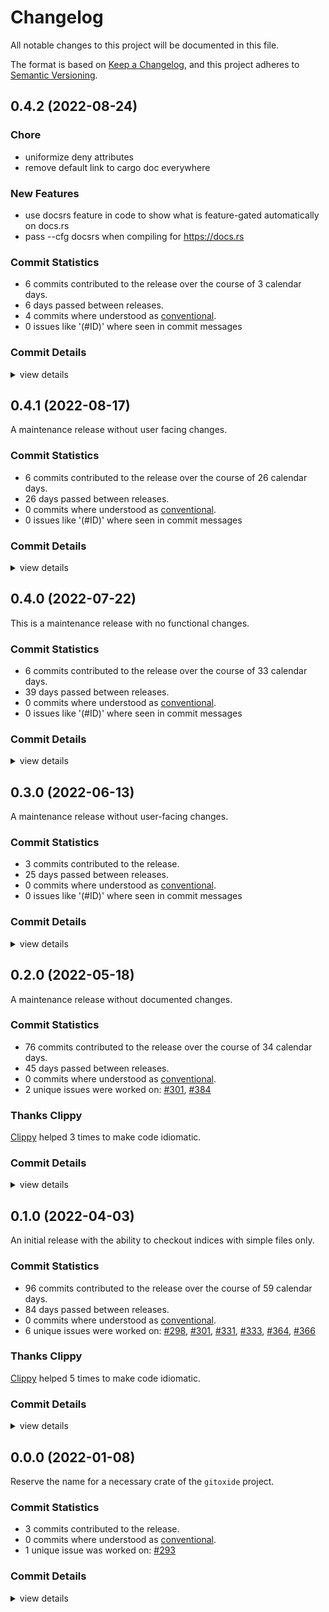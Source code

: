 # Changelog

All notable changes to this project will be documented in this file.

The format is based on [Keep a Changelog](https://keepachangelog.com/en/1.0.0/),
and this project adheres to [Semantic Versioning](https://semver.org/spec/v2.0.0.html).

## 0.4.2 (2022-08-24)

### Chore

 - <csr-id-f7f136dbe4f86e7dee1d54835c420ec07c96cd78/> uniformize deny attributes
 - <csr-id-533e887e80c5f7ede8392884562e1c5ba56fb9a8/> remove default link to cargo doc everywhere

### New Features

 - <csr-id-b1c40b0364ef092cd52d03b34f491b254816b18d/> use docsrs feature in code to show what is feature-gated automatically on docs.rs
 - <csr-id-517677147f1c17304c62cf97a1dd09f232ebf5db/> pass --cfg docsrs when compiling for https://docs.rs

### Commit Statistics

<csr-read-only-do-not-edit/>

 - 6 commits contributed to the release over the course of 3 calendar days.
 - 6 days passed between releases.
 - 4 commits where understood as [conventional](https://www.conventionalcommits.org).
 - 0 issues like '(#ID)' where seen in commit messages

### Commit Details

<csr-read-only-do-not-edit/>

<details><summary>view details</summary>

 * **Uncategorized**
    - Release git-path v0.4.1 ([`5e82346`](https://github.com/Byron/gitoxide/commit/5e823462b3deb904f5d6154a7bf114cef1988224))
    - Merge branch 'example-new-repo' ([`946dd3a`](https://github.com/Byron/gitoxide/commit/946dd3a80522ef437e09528a93aa1433f01b0ee8))
    - use docsrs feature in code to show what is feature-gated automatically on docs.rs ([`b1c40b0`](https://github.com/Byron/gitoxide/commit/b1c40b0364ef092cd52d03b34f491b254816b18d))
    - uniformize deny attributes ([`f7f136d`](https://github.com/Byron/gitoxide/commit/f7f136dbe4f86e7dee1d54835c420ec07c96cd78))
    - pass --cfg docsrs when compiling for https://docs.rs ([`5176771`](https://github.com/Byron/gitoxide/commit/517677147f1c17304c62cf97a1dd09f232ebf5db))
    - remove default link to cargo doc everywhere ([`533e887`](https://github.com/Byron/gitoxide/commit/533e887e80c5f7ede8392884562e1c5ba56fb9a8))
</details>

## 0.4.1 (2022-08-17)

A maintenance release without user facing changes.

### Commit Statistics

<csr-read-only-do-not-edit/>

 - 6 commits contributed to the release over the course of 26 calendar days.
 - 26 days passed between releases.
 - 0 commits where understood as [conventional](https://www.conventionalcommits.org).
 - 0 issues like '(#ID)' where seen in commit messages

### Commit Details

<csr-read-only-do-not-edit/>

<details><summary>view details</summary>

 * **Uncategorized**
    - Release git-worktree v0.4.1, git-repository v0.21.0 ([`ee383f3`](https://github.com/Byron/gitoxide/commit/ee383f347371007f1c4d3a2a98c5511d7e0793a8))
    - Release git-date v0.0.3, git-actor v0.11.1, git-attributes v0.3.1, git-tempfile v2.0.3, git-object v0.20.1, git-ref v0.15.1, git-config v0.6.1, git-diff v0.17.1, git-discover v0.4.0, git-bitmap v0.1.1, git-index v0.4.1, git-mailmap v0.3.1, git-traverse v0.16.1, git-pack v0.21.1, git-odb v0.31.1, git-packetline v0.12.6, git-url v0.7.1, git-transport v0.19.1, git-protocol v0.18.1, git-revision v0.4.0, git-worktree v0.4.1, git-repository v0.21.0, safety bump 5 crates ([`c96473d`](https://github.com/Byron/gitoxide/commit/c96473dce21c3464aacbc0a62d520c1a33172611))
    - prepare changelogs prior to reelase ([`c06ae1c`](https://github.com/Byron/gitoxide/commit/c06ae1c606b6af9c2a12021103d99c2810750d60))
    - Release git-hash v0.9.7, git-features v0.22.1 ([`232784a`](https://github.com/Byron/gitoxide/commit/232784a59ded3e8016e4257c7e146ad385cdd64a))
    - Merge branch 'kianmeng-fix-typos' ([`4e7b343`](https://github.com/Byron/gitoxide/commit/4e7b34349c0a01ad8686bbb4eb987e9338259d9c))
    - Fix typos ([`e9fcb70`](https://github.com/Byron/gitoxide/commit/e9fcb70e429edb2974afa3f58d181f3ef14c3da3))
</details>

## 0.4.0 (2022-07-22)

This is a maintenance release with no functional changes.

### Commit Statistics

<csr-read-only-do-not-edit/>

 - 6 commits contributed to the release over the course of 33 calendar days.
 - 39 days passed between releases.
 - 0 commits where understood as [conventional](https://www.conventionalcommits.org).
 - 0 issues like '(#ID)' where seen in commit messages

### Commit Details

<csr-read-only-do-not-edit/>

<details><summary>view details</summary>

 * **Uncategorized**
    - Release git-worktree v0.4.0, git-repository v0.20.0, git-commitgraph v0.8.0, gitoxide-core v0.15.0, gitoxide v0.13.0 ([`d4df661`](https://github.com/Byron/gitoxide/commit/d4df661dbf60dad75d07002ef9979cabe8a86935))
    - Release git-config v0.6.0, git-credentials v0.3.0, git-diff v0.17.0, git-discover v0.3.0, git-index v0.4.0, git-mailmap v0.3.0, git-traverse v0.16.0, git-pack v0.21.0, git-odb v0.31.0, git-url v0.7.0, git-transport v0.19.0, git-protocol v0.18.0, git-revision v0.3.0, git-worktree v0.4.0, git-repository v0.20.0, git-commitgraph v0.8.0, gitoxide-core v0.15.0, gitoxide v0.13.0 ([`aa639d8`](https://github.com/Byron/gitoxide/commit/aa639d8c43f3098cc4a5b50614c5ae94a8156928))
    - Release git-hash v0.9.6, git-features v0.22.0, git-date v0.0.2, git-actor v0.11.0, git-glob v0.3.1, git-path v0.4.0, git-attributes v0.3.0, git-tempfile v2.0.2, git-object v0.20.0, git-ref v0.15.0, git-sec v0.3.0, git-config v0.6.0, git-credentials v0.3.0, git-diff v0.17.0, git-discover v0.3.0, git-index v0.4.0, git-mailmap v0.3.0, git-traverse v0.16.0, git-pack v0.21.0, git-odb v0.31.0, git-url v0.7.0, git-transport v0.19.0, git-protocol v0.18.0, git-revision v0.3.0, git-worktree v0.4.0, git-repository v0.20.0, git-commitgraph v0.8.0, gitoxide-core v0.15.0, gitoxide v0.13.0, safety bump 22 crates ([`4737b1e`](https://github.com/Byron/gitoxide/commit/4737b1eea1d4c9a8d5a69fb63ecac5aa5d378ae5))
    - prepare changelog prior to release ([`3c50625`](https://github.com/Byron/gitoxide/commit/3c50625fa51350ec885b0f38ec9e92f9444df0f9))
    - make it harder to forget documentation in git-worktree ([`15d87ee`](https://github.com/Byron/gitoxide/commit/15d87ee99ef269985e8f378bb2ab9c8931e8fd7d))
    - Release git-path v0.3.0, safety bump 14 crates ([`400c9be`](https://github.com/Byron/gitoxide/commit/400c9bec49e4ec5351dc9357b246e7677a63ea35))
</details>

## 0.3.0 (2022-06-13)

A maintenance release without user-facing changes.

### Commit Statistics

<csr-read-only-do-not-edit/>

 - 3 commits contributed to the release.
 - 25 days passed between releases.
 - 0 commits where understood as [conventional](https://www.conventionalcommits.org).
 - 0 issues like '(#ID)' where seen in commit messages

### Commit Details

<csr-read-only-do-not-edit/>

<details><summary>view details</summary>

 * **Uncategorized**
    - Release git-worktree v0.3.0, git-repository v0.19.0 ([`0d8e856`](https://github.com/Byron/gitoxide/commit/0d8e8566dc5c6955487d67e235f86fbc75a3a88a))
    - Release git-date v0.0.1, git-hash v0.9.5, git-features v0.21.1, git-actor v0.10.1, git-path v0.2.0, git-attributes v0.2.0, git-ref v0.14.0, git-sec v0.2.0, git-config v0.5.0, git-credentials v0.2.0, git-discover v0.2.0, git-pack v0.20.0, git-odb v0.30.0, git-url v0.6.0, git-transport v0.18.0, git-protocol v0.17.0, git-revision v0.2.1, git-worktree v0.3.0, git-repository v0.19.0, safety bump 13 crates ([`a417177`](https://github.com/Byron/gitoxide/commit/a41717712578f590f04a33d27adaa63171f25267))
    - update changelogs prior to release ([`bb424f5`](https://github.com/Byron/gitoxide/commit/bb424f51068b8a8e762696890a55ab48900ab980))
</details>

## 0.2.0 (2022-05-18)

A maintenance release without documented changes.

### Commit Statistics

<csr-read-only-do-not-edit/>

 - 76 commits contributed to the release over the course of 34 calendar days.
 - 45 days passed between releases.
 - 0 commits where understood as [conventional](https://www.conventionalcommits.org).
 - 2 unique issues were worked on: [#301](https://github.com/Byron/gitoxide/issues/301), [#384](https://github.com/Byron/gitoxide/issues/384)

### Thanks Clippy

<csr-read-only-do-not-edit/>

[Clippy](https://github.com/rust-lang/rust-clippy) helped 3 times to make code idiomatic. 

### Commit Details

<csr-read-only-do-not-edit/>

<details><summary>view details</summary>

 * **[#301](https://github.com/Byron/gitoxide/issues/301)**
    - update changelogs prior to release ([`84cb256`](https://github.com/Byron/gitoxide/commit/84cb25614a5fcddff297c1713eba4efbb6ff1596))
    - status quo test that shows gitoxide has the same limitation as git ([`5f6c2fb`](https://github.com/Byron/gitoxide/commit/5f6c2fb7787e674aa05af6185e665d6a33860f02))
    - refactor ([`36fa167`](https://github.com/Byron/gitoxide/commit/36fa16761bd59d9c314e29b1b0911608ae409c1f))
    - improve how directory excludes are handled ([`bea5ea5`](https://github.com/Byron/gitoxide/commit/bea5ea5cb3d304e73260fc1139b8fdc1acc139d7))
    - Fix inverted logic for matching non-negative pattern in `is_excluded()` ([`6d5784f`](https://github.com/Byron/gitoxide/commit/6d5784fc961c08fda7affffa4601baaea0000b98))
    - reorganize types to properly represent worktrees in their various 'states' ([`b46bff5`](https://github.com/Byron/gitoxide/commit/b46bff58e40bb9805af7ee7f96272f0dc19c0ac7))
    - A sketch for worktree state ([`55e17a4`](https://github.com/Byron/gitoxide/commit/55e17a402c70be64609f0ffa98d1eaeee5146439))
    - Basic prefix support as well the first working version of `exclude query` ([`9cb8385`](https://github.com/Byron/gitoxide/commit/9cb83859f9bb76f38ab5bbd0ae6d6f20a691e9e1))
    - Revert "Turn attribute files into a Cow to support other usecases…" ([`ed7f223`](https://github.com/Byron/gitoxide/commit/ed7f223b1bee688dbd257a59f3317f39bf5eb2cd))
    - Turn attribute files into a Cow to support other usecases… ([`d0c8407`](https://github.com/Byron/gitoxide/commit/d0c84079bdd4bb7746f47f132868ed4743f5dda0))
    - make use of new git-glob::Pattern::to_string() feature ([`d29932d`](https://github.com/Byron/gitoxide/commit/d29932dc579f0579990bca1dcfc656ac020be50e))
    - some tests to check pattern negation ([`2672a25`](https://github.com/Byron/gitoxide/commit/2672a25dae546f85807a7e5ec1939240221a5a14))
    - Test for case-sensitivity as well ([`120675d`](https://github.com/Byron/gitoxide/commit/120675db0508a6bb9d1e0eca45edf3f15632cd2f))
    - The stack now allows to change a non-dir into a dir ([`6793bab`](https://github.com/Byron/gitoxide/commit/6793bab687bf492da545981e0116322dab4455cb))
    - Allow check-ignore style queries with API that doesn't remove trailing slashes ([`e68cd69`](https://github.com/Byron/gitoxide/commit/e68cd692b5230592ca2ca17418d9b9fda9f3e317))
    - more tests and fixes to assure directory logic in stack works ([`2010ddd`](https://github.com/Byron/gitoxide/commit/2010dddf244335f3967d0debb5d8e0f3ffdac6a7))
    - improved testing… ([`e191b72`](https://github.com/Byron/gitoxide/commit/e191b7220c5286bb0d0038398810ae344de626d3))
    - refactor ([`21d4076`](https://github.com/Byron/gitoxide/commit/21d407638285b728d0c64fabf2abe0e1948e9bec))
    - Don't hardcode case in state::Ignore ([`a6532e7`](https://github.com/Byron/gitoxide/commit/a6532e7fd94757dc5b4b231b63cb2cbcacf1e602))
    - The first indication that directory-based excludes work ([`e868acc`](https://github.com/Byron/gitoxide/commit/e868acce2e7c3e2501497bf630e3a54f349ad38e))
    - adapt to all changes in git-path with bstr support ([`f158648`](https://github.com/Byron/gitoxide/commit/f158648aef8ad94d86550ceb2eeb20efb3df7596))
    - Use `git-path` crate instead of `git_features::path` ([`47e607d`](https://github.com/Byron/gitoxide/commit/47e607dc256a43a3411406c645eb7ff04239dd3a))
    - adjustments to go along with changes in git-features ([`c55cac6`](https://github.com/Byron/gitoxide/commit/c55cac6a1ada77619bb5723717a5a6d757499fa9))
    - refactor ([`8345b7c`](https://github.com/Byron/gitoxide/commit/8345b7caa0cc1cd8489e41822eea89da4c539e6d))
    - customize stack operation to support the notion of directories ([`2659816`](https://github.com/Byron/gitoxide/commit/26598163ce0a029e7eb92d862f899bdaadad3e90))
    - And finally, we can read ignore files from the index, too ([`910d500`](https://github.com/Byron/gitoxide/commit/910d5000d479939c14e330b6f1a12d50dd57cdd6))
    - wire everything up to have all data where it needs to be, but… ([`34d0d5c`](https://github.com/Byron/gitoxide/commit/34d0d5c5bedae5ed069fd147c19cfb7414b66fb5))
    - refactor ([`883d78d`](https://github.com/Byron/gitoxide/commit/883d78d3d17cae1b3bdd9801abb3ee6f9452c1a0))
    - fix MSRV ([`63f0839`](https://github.com/Byron/gitoxide/commit/63f08391af5da3901190797532566758e3dff9e3))
    - Support for shared attribute file names ([`e4044a4`](https://github.com/Byron/gitoxide/commit/e4044a48c606497e5de0fd711c7a5ce7afc44117))
    - Use a separate path mapping to enable clone-avoidance ([`e525b5e`](https://github.com/Byron/gitoxide/commit/e525b5e5138ec0050f1ff178b5985cc7ce440b3a))
    - Fix borrow check issues the fast way, but… ([`514e2f4`](https://github.com/Byron/gitoxide/commit/514e2f424fa4976693393c6d0911b724f94b1c70))
    - try to keep borrows to path backing alive but… ([`4234b84`](https://github.com/Byron/gitoxide/commit/4234b8497e3819eaae66f4c0462b5fc29509d675))
    - refactor ([`b14904b`](https://github.com/Byron/gitoxide/commit/b14904b54587f99f8741fa59eda6c2b9db98fff7))
    - doing things directly works fortunately ([`6f74f85`](https://github.com/Byron/gitoxide/commit/6f74f8516ba73c35b1b327aae491f70f83eefafd))
    - An attempt to build a lookup table of attribute files, but… ([`9841efb`](https://github.com/Byron/gitoxide/commit/9841efb566748dae6c79c5990c4fd1ecbc468aef))
    - refactor ([`475aa6a`](https://github.com/Byron/gitoxide/commit/475aa6a3e08f63df627a0988cd16c20494960c79))
    - Make .gitignore name overridable ([`155bb82`](https://github.com/Byron/gitoxide/commit/155bb820be03d4ac210b6ae4a76ecfb33445271e))
    - A test to check skip-worktree special case with ignore files ([`dec9f33`](https://github.com/Byron/gitoxide/commit/dec9f332ecd2eaf7bad8ce0f94194d68624d9ac7))
    - A baseline test that indicates how excludes aren't using data from the index initially ([`e58b771`](https://github.com/Byron/gitoxide/commit/e58b771cd514024e63c1ab7af7c0d0abad00797d))
    - First primitive ignore pattern test works ([`0424136`](https://github.com/Byron/gitoxide/commit/04241367e8ce99ce6c7583d5dac4955fad3d6542))
    - refactor to make push/pop with mutable state work; prepare to read .gitignore files ([`8d1000b`](https://github.com/Byron/gitoxide/commit/8d1000b30257675564195202b15dca1ab1538227))
    - Add baseline test to motivate implementing ignore file stack ([`ce40add`](https://github.com/Byron/gitoxide/commit/ce40add21add518374d9ff6d40fe488e2f29ce6d))
    - re-export `git-glob` as its `Case` type is part of the public API ([`4b72045`](https://github.com/Byron/gitoxide/commit/4b7204516a7c61162a2940eb66e8a7c64bf78ce7))
    - Sketch state for handling attributes as well ([`d87d62d`](https://github.com/Byron/gitoxide/commit/d87d62db5cf327397390ec7888c1d1155619ba38))
    - Sketch state for handling excludes ([`eb525f7`](https://github.com/Byron/gitoxide/commit/eb525f76134a2ffd770848941c976ec456fcc296))
    - sketch how attribute globals could be used in worktrees ([`97ee03d`](https://github.com/Byron/gitoxide/commit/97ee03d5e4703b583dd5bb741dbf43f310404882))
    - Adjustments to support lower MSRV ([`16a0973`](https://github.com/Byron/gitoxide/commit/16a09737f0e81654cc7a5bbc9043385528524ca5))
    - remove `git-dir` for `checkout()` as it's something to be dealt with elsewhere ([`f7996b8`](https://github.com/Byron/gitoxide/commit/f7996b8f6a877275b8725804c558b51732e8b469))
    - an idea on how to test excludes, but… ([`9c036e8`](https://github.com/Byron/gitoxide/commit/9c036e81b3abcd5dcde2b023459a15cbd281824d))
    - Make attributes and ignore configuration possible, but… ([`8a75fd7`](https://github.com/Byron/gitoxide/commit/8a75fd745a194786f0da7c1fd660211446ea51f7))
    - refactor ([`80af734`](https://github.com/Byron/gitoxide/commit/80af734a5ddfd0785ec946a3609887b5d503d03d))
    - provide a platform for multiple queries at a dir cache level ([`48be382`](https://github.com/Byron/gitoxide/commit/48be3828ea07124c4d21cb10121780f596116bcb))
    - Be explicit about the cache-modes that actually happen ([`dc12f88`](https://github.com/Byron/gitoxide/commit/dc12f88a5d2e54e2ff987127bab37e5bd7ce314a))
    - refactor ([`5d30018`](https://github.com/Byron/gitoxide/commit/5d300181c0696430c75bec7070da35cb308a1b9a))
    - refactor ([`fe46078`](https://github.com/Byron/gitoxide/commit/fe46078dd9496744b048165fba548df5c3f76991))
    - port PathCache over to `Stack` ([`ebfea8d`](https://github.com/Byron/gitoxide/commit/ebfea8d4be1afb3bd47bcffbaf5d705bed2d1ed6))
    - A sketch for a generalized version of a path stack ([`0d3ba1a`](https://github.com/Byron/gitoxide/commit/0d3ba1a02f076d32334d85f68d99e6b8033844ad))
    - refactor ([`fe6641c`](https://github.com/Byron/gitoxide/commit/fe6641c86704df67b020510700e9c087fff5a52c))
 * **[#384](https://github.com/Byron/gitoxide/issues/384)**
    - prevent line-ending conversions for shell scripts on windows ([`96bb4d4`](https://github.com/Byron/gitoxide/commit/96bb4d460db420e18dfd0f925109c740e971820d))
    - No need to isolate archives by crate name ([`19d46f3`](https://github.com/Byron/gitoxide/commit/19d46f35440419b9911b6e2bca2cfc975865dce9))
    - add archive files via git-lfs ([`7202a1c`](https://github.com/Byron/gitoxide/commit/7202a1c4734ad904c026ee3e4e2143c0461d51a2))
    - Assure we don't pick up unnecessary files during publishing ([`545b2d5`](https://github.com/Byron/gitoxide/commit/545b2d5121ba64efaee7564d5191cec37661efd7))
    - auto-set commit.gpgsign=false when executing git ([`c23feb6`](https://github.com/Byron/gitoxide/commit/c23feb64ad157180cfba8a11c882b829733ea8f6))
 * **Uncategorized**
    - Release git-worktree v0.2.0, git-repository v0.17.0 ([`3f71246`](https://github.com/Byron/gitoxide/commit/3f7124616ab9752007b8cf03e1c6a3a796ffee0b))
    - Release git-worktree v0.2.0, git-repository v0.17.0 ([`5845934`](https://github.com/Byron/gitoxide/commit/584593448b560afdd60dbdbdff901d267082765e))
    - Release git-ref v0.13.0, git-discover v0.1.0, git-index v0.3.0, git-mailmap v0.2.0, git-traverse v0.15.0, git-pack v0.19.0, git-odb v0.29.0, git-packetline v0.12.5, git-url v0.5.0, git-transport v0.17.0, git-protocol v0.16.0, git-revision v0.2.0, git-worktree v0.2.0, git-repository v0.17.0 ([`349c590`](https://github.com/Byron/gitoxide/commit/349c5904b0dac350838a896759d51576b66880a7))
    - Release git-hash v0.9.4, git-features v0.21.0, git-actor v0.10.0, git-glob v0.3.0, git-path v0.1.1, git-attributes v0.1.0, git-sec v0.1.0, git-config v0.3.0, git-credentials v0.1.0, git-validate v0.5.4, git-object v0.19.0, git-diff v0.16.0, git-lock v2.1.0, git-ref v0.13.0, git-discover v0.1.0, git-index v0.3.0, git-mailmap v0.2.0, git-traverse v0.15.0, git-pack v0.19.0, git-odb v0.29.0, git-packetline v0.12.5, git-url v0.5.0, git-transport v0.17.0, git-protocol v0.16.0, git-revision v0.2.0, git-worktree v0.2.0, git-repository v0.17.0, safety bump 20 crates ([`654cf39`](https://github.com/Byron/gitoxide/commit/654cf39c92d5aa4c8d542a6cadf13d4acef6a78e))
    - make fmt ([`251b6df`](https://github.com/Byron/gitoxide/commit/251b6df5dbdda24b7bdc452085f808f3acef69d8))
    - Merge branch 'git_includeif' of https://github.com/svetli-n/gitoxide into svetli-n-git_includeif ([`0e01da7`](https://github.com/Byron/gitoxide/commit/0e01da74dffedaa46190db6a7b60a2aaff190d81))
    - thanks clippy ([`aeebc5f`](https://github.com/Byron/gitoxide/commit/aeebc5fe743faa7d436b1d0a30d60aafbbaeeb3d))
    - thanks clippy ([`b199367`](https://github.com/Byron/gitoxide/commit/b1993672f5a7c516611814fd7c5d6bf796419082))
    - Merge branch 'main' into worktree-stack ([`8674c11`](https://github.com/Byron/gitoxide/commit/8674c11973e5282d087e35a71c70e418b6cc75be))
    - fix release build ([`f7c1920`](https://github.com/Byron/gitoxide/commit/f7c1920214ebfc38676d1d53cc064b0f3d8ece4e))
    - fix release build ([`2705679`](https://github.com/Byron/gitoxide/commit/2705679ddf7e5fe12e93ad214c15d5006c073818))
    - thanks clippy ([`1d365d2`](https://github.com/Byron/gitoxide/commit/1d365d2c6fe19ac8e27c60e3d2596a583a183728))
</details>

## 0.1.0 (2022-04-03)

An initial release with the ability to checkout indices with simple files only.

### Commit Statistics

<csr-read-only-do-not-edit/>

 - 96 commits contributed to the release over the course of 59 calendar days.
 - 84 days passed between releases.
 - 0 commits where understood as [conventional](https://www.conventionalcommits.org).
 - 6 unique issues were worked on: [#298](https://github.com/Byron/gitoxide/issues/298), [#301](https://github.com/Byron/gitoxide/issues/301), [#331](https://github.com/Byron/gitoxide/issues/331), [#333](https://github.com/Byron/gitoxide/issues/333), [#364](https://github.com/Byron/gitoxide/issues/364), [#366](https://github.com/Byron/gitoxide/issues/366)

### Thanks Clippy

<csr-read-only-do-not-edit/>

[Clippy](https://github.com/rust-lang/rust-clippy) helped 5 times to make code idiomatic. 

### Commit Details

<csr-read-only-do-not-edit/>

<details><summary>view details</summary>

 * **[#298](https://github.com/Byron/gitoxide/issues/298)**
    - Use hash_hasher based hash state for better keys/less collisions ([`814de07`](https://github.com/Byron/gitoxide/commit/814de079f4226f42efa49ad334a348bce67184e4))
 * **[#301](https://github.com/Byron/gitoxide/issues/301)**
    - refactor ([`f86eacc`](https://github.com/Byron/gitoxide/commit/f86eacc5cfaf6d88ead4f8dbd65989d32674c213))
    - use io-close instead of close-file - works ([`279461b`](https://github.com/Byron/gitoxide/commit/279461ba1741ace0399127ca9089230082bbf3e0))
    - better error handling on close ([`a28c9b3`](https://github.com/Byron/gitoxide/commit/a28c9b32466a431450a504e313d2e49926e36a98))
    - try close_file crate and see tests fail for some reason ([`c7e1400`](https://github.com/Byron/gitoxide/commit/c7e140094a3a5947cf59107d5a621245ea2ecbeb))
    - more multi-threaded test stability ([`be5a19e`](https://github.com/Byron/gitoxide/commit/be5a19e0eb2e895d03b80afc24c7b8d2d436458d))
    - avoid racyness in worktree tests ([`c8a1319`](https://github.com/Byron/gitoxide/commit/c8a13198a12939befa473b30131e5a763c6fc28c))
    - stabilize assertions in parallel mode ([`21d6f88`](https://github.com/Byron/gitoxide/commit/21d6f880293de4e8ffc6a8472eb1b54d8b1b105a))
    - a reducer which produces progress reporting each time it feeds ([`e83079d`](https://github.com/Byron/gitoxide/commit/e83079d219c96692725ab8af1c0e656cb331ecd8))
    - call chunk processing in threaded processor ([`6bfd865`](https://github.com/Byron/gitoxide/commit/6bfd865a0578eeacd8d19eaa89d8914ac947c62a))
    - conversions from Rc to arc for Handle ([`c19331e`](https://github.com/Byron/gitoxide/commit/c19331e001e587e4fca74f3e9fec28a7df922c0a))
    - basic parallelization, without proper reducer, just so it compiles ([`5f29c0f`](https://github.com/Byron/gitoxide/commit/5f29c0f66d0aa6c045bfdf6f39a806ce8c4a5100))
    - decouple amount of bytes written from progress ([`9ecdade`](https://github.com/Byron/gitoxide/commit/9ecdade0f117b966c98f48d1879bdba21ccaafd7))
    - parallel and non-parallel tests ([`1cd7eb3`](https://github.com/Byron/gitoxide/commit/1cd7eb3f720e8b66792c942a99d7d9d85069ec03))
    - switch index checkout to chunk-based operation ([`e5f6943`](https://github.com/Byron/gitoxide/commit/e5f69433e4a6cc7866b666e0baccfa32efb92a7f))
    - proper handling of interruptions during checkout ([`7575a58`](https://github.com/Byron/gitoxide/commit/7575a5854ebe61a5941177efb470143192223ef3))
    - add thread-count and chunk-size computation; interrupt capability ([`8cbe85d`](https://github.com/Byron/gitoxide/commit/8cbe85d135898826a91939726465a9e295c1e24b))
    - refactor ([`542f49b`](https://github.com/Byron/gitoxide/commit/542f49beb811f7f9bf9dff3cd19694498f6cf9e2))
    - refactor ([`c3c31af`](https://github.com/Byron/gitoxide/commit/c3c31afb9dee5040abef7a8d6f8e1e2cba29e2d7))
    - fix windows test expecations for good ([`81bcb8d`](https://github.com/Byron/gitoxide/commit/81bcb8d281099e952a5e3c075d9578f15f2f2a0d))
    - try to fix windows once again ([`ff95265`](https://github.com/Byron/gitoxide/commit/ff95265a35fb9f340c3a9fa78f8beba24d6734ff))
    - some more debugging on windows ([`0c18443`](https://github.com/Byron/gitoxide/commit/0c18443f5195e10c99504c4f527c1882fcf84e45))
    - debug mode for windows ([`8f3bc5a`](https://github.com/Byron/gitoxide/commit/8f3bc5a3195770753b0b6445259ce20ab609b393))
    - See if we can remove symlinks this way on windows ([`0bc9489`](https://github.com/Byron/gitoxide/commit/0bc94891c92f324d3940e064e8918b117db4641d))
    - delete directories recursively on overwrite-existing ([`ea561e6`](https://github.com/Byron/gitoxide/commit/ea561e6f7d398991f214957dbd92e1b6a81e9ab0))
    - better symlink checking on ubuntu ([`facad25`](https://github.com/Byron/gitoxide/commit/facad25c08b82a975eda70493d4818ca7c560aa8))
    - overwrite-existing support with tests ([`49d1d34`](https://github.com/Byron/gitoxide/commit/49d1d34dff76d8b1e5e7fa9d08e6ead4e8bca018))
    - Fix dir-cache to properly handle its valiity which fixes test ([`52c0058`](https://github.com/Byron/gitoxide/commit/52c0058531df1a0f3fc755c5c51e71d34841cb77))
    - delayed symlink creation for everyone, but… ([`ab5cd3d`](https://github.com/Byron/gitoxide/commit/ab5cd3d383c3c6cb31a7b8d387daedacb9e3838f))
    - delayed symlink creation for windows, but… ([`77b053d`](https://github.com/Byron/gitoxide/commit/77b053dfd38e30a8ab397704059283a4766b9601))
    - prepare for first overwrite test… ([`cd6e086`](https://github.com/Byron/gitoxide/commit/cd6e08644df3a2b52aa70a2f37e988ec10b280f0))
    - fix case-insensitive tests ([`ccd25cb`](https://github.com/Byron/gitoxide/commit/ccd25cb5929554c69ea1250c6d2762fdd6ef5bbd))
    - Allow symlinks to dirs to be returned, too ([`d3d7a7c`](https://github.com/Byron/gitoxide/commit/d3d7a7c3c67868ba0fda6b04e6874aa2f91f638b))
    - try to fix tests on linux ([`9f9d36d`](https://github.com/Byron/gitoxide/commit/9f9d36d7d7bba443fba5917e9920911596fd64f6))
    - a stab at making file writes safer… ([`805c0da`](https://github.com/Byron/gitoxide/commit/805c0da62204b8c4675c9c098e10eb0fe2bc12a9))
    - mior refactor and notes towards parallelization ([`99de1ef`](https://github.com/Byron/gitoxide/commit/99de1ef494719cb4d46e3414474e619225fe7bd4))
    - return proper errors during checkout object lookup ([`f9beac0`](https://github.com/Byron/gitoxide/commit/f9beac0471a38cb4c3b070ecb576ed1a39456bd6))
    - switch worktree to thiserror ([`bacc654`](https://github.com/Byron/gitoxide/commit/bacc65481d4ff5ecfbdf3755383b60f354deaf47))
    - sub-command to print multi-index entries ([`6c10e09`](https://github.com/Byron/gitoxide/commit/6c10e097a432d81b930008abc00c6821ed7ac9be))
    - bring back more detailed errors in case of keep-going ([`8198817`](https://github.com/Byron/gitoxide/commit/8198817507a5e9c6e6fb847a45ac47bd38de68f6))
    - use progress to print errors right when they happen ([`af03686`](https://github.com/Byron/gitoxide/commit/af03686b5abf9548300a83329500b27acd66e16a))
    - implement 'keep-going' for index checkout ([`ecebc55`](https://github.com/Byron/gitoxide/commit/ecebc55f8321c67f57111f8d0002e75388dd3734))
    - Support for forceful removal of symlinks or files during dir creation ([`749c310`](https://github.com/Byron/gitoxide/commit/749c3100d785f7ac373bdb109fda21f2ac62d5c0))
    - forbid symlinks and files in the path ([`de58f50`](https://github.com/Byron/gitoxide/commit/de58f50748bd70e39d29e503a7f4b1e6c9b20093))
    - avoid popping the entire cached path ([`a3501df`](https://github.com/Byron/gitoxide/commit/a3501df6eb8d2fd3176434c80c443316e91dabb6))
    - basic impl of the dir cache which already avoids unnecessary allocations ([`cb36d56`](https://github.com/Byron/gitoxide/commit/cb36d5691294971e1b0e097ed11908768283731a))
    - sketch out dir cache and realize that git uses chdir ([`f4621cc`](https://github.com/Byron/gitoxide/commit/f4621cc4dd48fcd4b1aba294c811bc92f2715981))
    - allow writing empty files during checkout but also query the odb ([`5388d80`](https://github.com/Byron/gitoxide/commit/5388d8091ef02cf927478a1492847ae1666040d4))
    - basic version of index checkout via command-line ([`f23b8d2`](https://github.com/Byron/gitoxide/commit/f23b8d2f1c4b767d337ec51888afaa8b3719798c))
    - basic progress reporting for checkout ([`039e822`](https://github.com/Byron/gitoxide/commit/039e822bb4e56e49432db5c53081e0eb39588d66))
    - support for unicode-precomposition for gix apps ([`e90c123`](https://github.com/Byron/gitoxide/commit/e90c123675a98ab62fc6bb22019f889cee8b7301))
    - fix symlink creation on windows, hopefully ([`4b1650b`](https://github.com/Byron/gitoxide/commit/4b1650ba1988f52a7a91ce4f5327eca350f32520))
    - gather more information about test failure on windows ([`be5e3fb`](https://github.com/Byron/gitoxide/commit/be5e3fb3a19f86e37244b17055bf31cc455e78e8))
    - hopefully fix symlink creation on windows ([`acb8acd`](https://github.com/Byron/gitoxide/commit/acb8acd905c4a7ec0fbc831b159f626962c0a37d))
    - refactor ([`48dc401`](https://github.com/Byron/gitoxide/commit/48dc40195fd3d41d1fa5cd6326422ae18266dd7d))
    - also validate symlink collisions ([`322c316`](https://github.com/Byron/gitoxide/commit/322c3161947cd5c10e3122c097d5a888726d42c1))
    - fix compile warnings ([`58145bc`](https://github.com/Byron/gitoxide/commit/58145bc0fc329c370638a336215679fa727a9f0f))
    - try to fix windows ([`5c1e727`](https://github.com/Byron/gitoxide/commit/5c1e727a1af4b9a0b5b7dcfca0d1ef5a533a66b6))
    - finally an understanding on collision checking ([`0454e4a`](https://github.com/Byron/gitoxide/commit/0454e4a6f039541255728c4c8e076578236f0d86))
    - Add check_stat and trust_ctime options to index checkout ([`1a502c7`](https://github.com/Byron/gitoxide/commit/1a502c7e456a191d8639b799648ea33eb5a7dac2))
    - validate that colliding files are checked out ([`09fecd9`](https://github.com/Byron/gitoxide/commit/09fecd9687cf3271f7138bca9214ba99c17b5ef7))
    - support for executable bit check ([`267e3a7`](https://github.com/Byron/gitoxide/commit/267e3a7f4718c8f724e3e4488dd24dcebfc69413))
    - probe precompose unicode ([`0c1c006`](https://github.com/Byron/gitoxide/commit/0c1c00689000dfc943ed25cd52eac42e3642a78c))
    - refactor ([`fc816bd`](https://github.com/Byron/gitoxide/commit/fc816bd12f142d1df4d10429ee5b56e9eb5fbf4d))
    - determine filesystem case ([`f8e1de0`](https://github.com/Byron/gitoxide/commit/f8e1de0dc031ad73084b2da6a6d39960b9b78b4b))
    - basic test for filesystem probing ([`adbed12`](https://github.com/Byron/gitoxide/commit/adbed121f969a05b622d0325b434b3c6d44ae248))
    - symlink probing ([`1bfbf1d`](https://github.com/Byron/gitoxide/commit/1bfbf1d120e31474367cd2008e1715c50af19071))
    - make clear that we are currently only dealing with checkout during clone ([`178beb4`](https://github.com/Byron/gitoxide/commit/178beb42eaf1112143299eafa7fc93106eb9fc5b))
    - refactor for checkout to use fs::Context ([`8914fcc`](https://github.com/Byron/gitoxide/commit/8914fcc114cdf920f2f4162e71d4d390007f6f3b))
    - document-features support for git-index and git-worktree ([`1367cf5`](https://github.com/Byron/gitoxide/commit/1367cf5bc5908639e67e12f78f57835c5fd68a90))
    - Support for 'serde1' feature in git-worktree ([`f11929c`](https://github.com/Byron/gitoxide/commit/f11929c9652b2f414029f2ad02dacee238a138d1))
    - sketch filesystem context, without probing for now ([`de3749e`](https://github.com/Byron/gitoxide/commit/de3749e1426d48a1d31a0ddc1fddfdb394a01078))
    - refactor ([`004394a`](https://github.com/Byron/gitoxide/commit/004394ad04a965b631c5d75a7eced632540d9e1e))
    - restructure tests ([`831c429`](https://github.com/Byron/gitoxide/commit/831c4294c87aae0594e1238177dd71efb997cbde))
    - make fmt ([`636fa8a`](https://github.com/Byron/gitoxide/commit/636fa8a97ce56982c76dffc64ee084e31d39afad))
    - strucural refactor ([`cdca1df`](https://github.com/Byron/gitoxide/commit/cdca1dfec590d24dd42f34294e21f4bdf61d36ad))
    - Allow mutation of entries during iteration, while obtaining their path ([`d0c4563`](https://github.com/Byron/gitoxide/commit/d0c4563f71ea18aaf8ae21dd8646ab256a550594))
    - refactor ([`72af261`](https://github.com/Byron/gitoxide/commit/72af261603ee38651e15015547871d0510ce6370))
 * **[#331](https://github.com/Byron/gitoxide/issues/331)**
    - Fix build ([`f6d9693`](https://github.com/Byron/gitoxide/commit/f6d969370b8ef05b3b29983dcd9f6fa11d6225f2))
 * **[#333](https://github.com/Byron/gitoxide/issues/333)**
    - Use git_features::path everywhere where there is a path conversion ([`2e1437c`](https://github.com/Byron/gitoxide/commit/2e1437cb0b5dc77f2317881767f71eaf9b009ebf))
 * **[#364](https://github.com/Byron/gitoxide/issues/364)**
    - update changelogs prior to release ([`746a676`](https://github.com/Byron/gitoxide/commit/746a676056cd4907da7137a00798344b5bdb4419))
 * **[#366](https://github.com/Byron/gitoxide/issues/366)**
    - the first possibly working version of loading a mailmap with multiple sources ([`98d745e`](https://github.com/Byron/gitoxide/commit/98d745e8080975a91cff1ce75e187258c851d3f4))
 * **Uncategorized**
    - Release git-diff v0.14.0, git-bitmap v0.1.0, git-index v0.2.0, git-tempfile v2.0.1, git-lock v2.0.0, git-mailmap v0.1.0, git-traverse v0.13.0, git-pack v0.17.0, git-quote v0.2.0, git-odb v0.27.0, git-packetline v0.12.4, git-url v0.4.0, git-transport v0.16.0, git-protocol v0.15.0, git-ref v0.12.0, git-worktree v0.1.0, git-repository v0.15.0, cargo-smart-release v0.9.0, safety bump 5 crates ([`e58dc30`](https://github.com/Byron/gitoxide/commit/e58dc3084cf17a9f618ae3a6554a7323e44428bf))
    - Merge branch 'for-onefetch' ([`8e5cb65`](https://github.com/Byron/gitoxide/commit/8e5cb65da75036a13ed469334e7ae6c527d9fff6))
    - Release git-hash v0.9.3, git-features v0.20.0, git-config v0.2.0, safety bump 12 crates ([`f0cbb24`](https://github.com/Byron/gitoxide/commit/f0cbb24b2e3d8f028be0e773f9da530da2656257))
    - make fmt ([`7cf3545`](https://github.com/Byron/gitoxide/commit/7cf354509b545f7e7c99e159b5989ddfbe86273d))
    - thanks clippy ([`07a4094`](https://github.com/Byron/gitoxide/commit/07a4094965ac1b4eb223da8e5ca5cc4a86c5f596))
    - thanks clippy ([`0e2a243`](https://github.com/Byron/gitoxide/commit/0e2a2438da35c0abb412682b103e5be171b1c3ad))
    - thanks clippy ([`3229240`](https://github.com/Byron/gitoxide/commit/322924037a1710f35e4134e5a35c82b3d4266a1f))
    - thanks clippy ([`a8e9497`](https://github.com/Byron/gitoxide/commit/a8e9497caebf1c0e9faac537717cd86378f1acf6))
    - thanks clippy ([`e04cba8`](https://github.com/Byron/gitoxide/commit/e04cba8837340d1ca0f102a340e52e8610fb0750))
    - Refactored code and tests ([`a4b880c`](https://github.com/Byron/gitoxide/commit/a4b880cf17665b61e3f7f193de57704b1db5318f))
    - Refactored tests ([`25a9dc1`](https://github.com/Byron/gitoxide/commit/25a9dc16dbb26e9aa0f3379b2af53cc0baa96663))
    - Reduce io calls ([`e838eaa`](https://github.com/Byron/gitoxide/commit/e838eaa5721d8b1b13155aa81234c9c44d9b15fe))
    - Refactor errors and remove unwraps ([`eaee855`](https://github.com/Byron/gitoxide/commit/eaee85595dc658549e62e3292b025ec016e70abd))
    - Implemented git-worktree ([`4177d72`](https://github.com/Byron/gitoxide/commit/4177d72c95bd94cf6a49e917dc21918044e8250b))
</details>

## 0.0.0 (2022-01-08)

Reserve the name for a necessary crate of the `gitoxide` project.

### Commit Statistics

<csr-read-only-do-not-edit/>

 - 3 commits contributed to the release.
 - 0 commits where understood as [conventional](https://www.conventionalcommits.org).
 - 1 unique issue was worked on: [#293](https://github.com/Byron/gitoxide/issues/293)

### Commit Details

<csr-read-only-do-not-edit/>

<details><summary>view details</summary>

 * **[#293](https://github.com/Byron/gitoxide/issues/293)**
    - update changelog ([`b3ee7c6`](https://github.com/Byron/gitoxide/commit/b3ee7c6f7553de6bff4934bbdf38f6c6ea2cf349))
    - preempt the eventual need for a worktree implementation ([`bce67d8`](https://github.com/Byron/gitoxide/commit/bce67d8ec58f78a1fce1c76f7b93d9650f9f550e))
 * **Uncategorized**
    - Release git-worktree v0.0.0 ([`ddb1bf4`](https://github.com/Byron/gitoxide/commit/ddb1bf49e3b5b663fcf166d8cbce416e78d9fc18))
</details>

